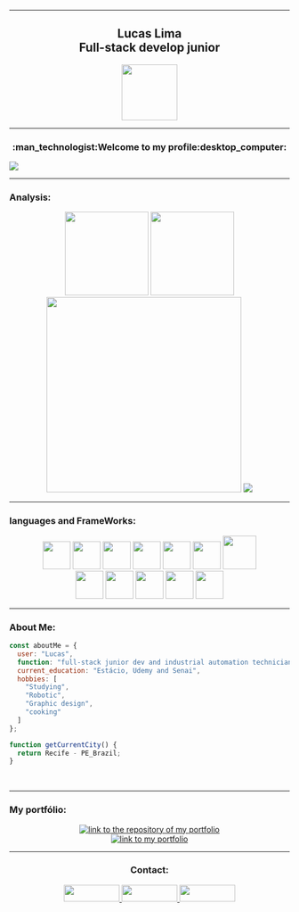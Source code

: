 <hr>
<div align="center">
  <h2><b>Lucas Lima</b><br>Full-stack develop junior</h2>
  <img width="100px" src="https://user-images.githubusercontent.com/99892157/166800600-3d31e845-4d18-4286-b5c3-5a7230fb7ff0.svg">
</div>
<hr>
<div align="center">
  <h3>:man_technologist:Welcome to my profile:desktop_computer:</h3>
</div>
<img src="https://user-images.githubusercontent.com/99892157/166859475-a8e24b6b-99c6-4e7d-a0d4-186c4bb0c930.gif">
<br>
<hr>
<h3><b>Analysis:</b></h3>
<div align="center">
    <img height="150px"src="https://github-readme-stats.vercel.app/api?username=LucasLima004&show_icons=true&theme=dark&hide&title_color=020201&text_color=020201F&icon_color=020201&border_color=020201&bg_color=CE5327">
    <img height="150px"src="https://github-readme-streak-stats.herokuapp.com?user=LucasLima004&background=CE5327&dates=050402&sideLabels=050402&currStreakLabel=050402&sideNums=050402&fire=050402&ring=050402&stroke=050402">
    <br><img height="350px"src="https://github-readme-stats.vercel.app/api/top-langs/?username=LucasLima004&compact&langs_count=8&theme=dark&hide&title_color=020201&text_color=020201&icon_color=020201&border_color=020201&bg_color=CE5327">
    <img src="https://activity-graph.herokuapp.com/graph?username=LucasLima004&theme=dark&bg_color=CE5327&color=020100&line=020100&point=020100&area_color=020100">
</div>
<hr>
<h3>languages and FrameWorks:</h3>
<div align="center">

  <img height="50px"  src="https://user-images.githubusercontent.com/99892157/182045261-1119b2c4-23c8-4ac6-8b2f-538859ca0076.svg">
  <img height="50px"  src="https://user-images.githubusercontent.com/99892157/166864082-24199629-2d2c-425f-91e6-b4f618c086e1.svg">
  <img height="50px"  src="https://user-images.githubusercontent.com/99892157/166864084-a0e6281b-0843-4a27-93c3-d18a37ce79b6.svg">
  <img height="50px"  src="https://user-images.githubusercontent.com/99892157/166864085-45d37755-fc91-44b4-83d1-21ebed76affc.svg">
  <img height="50px"  src="https://user-images.githubusercontent.com/99892157/166864745-578dda4f-4e66-4d4e-8a58-05a5b658cc68.svg">
  <img height="50px"  src="https://user-images.githubusercontent.com/99892157/166864087-53440296-8e8e-4101-9cd1-c1b741f400f3.svg">
  <img height="60px"  src="https://user-images.githubusercontent.com/99892157/191780364-09d66b60-4657-4715-b965-390139fc6a51.svg">
  <br>
  <img height="50px"  src="https://user-images.githubusercontent.com/99892157/166864093-326f1884-8bf5-4ec5-b1f1-f9399df4d5d7.svg">
  <img height="50px"  src="https://user-images.githubusercontent.com/99892157/166864094-eb60a7b3-e928-4674-9424-90a28e9838e0.svg">
  <img height="50px"  src="https://user-images.githubusercontent.com/99892157/166864096-211c5068-98cc-4f61-a796-e0081376d2de.svg">
  <img height="50px"  src="https://user-images.githubusercontent.com/99892157/166864098-464ad402-e545-4017-af8e-75885539feb5.svg"> 
  <img height="50px"  src="https://user-images.githubusercontent.com/99892157/170339781-9167f0f2-8777-4895-bb61-8a46d37e0cb3.svg"> 

</div>
<hr>
<h3 align="left">About Me:</h3>


```js
const aboutMe = {
  user: "Lucas",
  function: "full-stack junior dev and industrial automation technician",
  current_education: "Estácio, Udemy and Senai",
  hobbies: [
    "Studying",
    "Robotic",
    "Graphic design",
    "cooking"
  ]
};

function getCurrentCity() {
  return Recife - PE_Brazil;
}

```
<br>
<hr>
<h3>My portfólio:</h3>
<div align="center">
<a href="https://lucaslima004.github.io/MyPortf-lio/">
    <img alt="link to the repository of my portfolio" src="https://github-readme-stats.vercel.app/api/pin/?username=LucasLima004&repo=MyPortf-lio&bg_color=CD5327&title_color=0D0F1B&text_color=0D0F1B&hide_border=&show_icons=true&icon_color=0D0F1B&locale=en">
</a>
</br>
<a href="https://lucaslima004.github.io/MyPortf-lio/">
    <img alt="link to my portfolio" src="https://img.shields.io/static/v1?label&message=open+portfolio&color=D18C30&style=for-the-badge" />
</a>
</div>
<div align="center">
  
 <hr>
  <h3><b>Contact:</b></h3>
  <a href="https://api.whatsapp.com/send?phone=5581992160054&text=Ol%C3%A1%2C%20estou%20interessado(a)%20nos%20seus%20servi%C3%A7os." target="_blank">
    <img width="100px" height="30px" src="https://img.shields.io/badge/WhatsApp-CD5327?style=for-the-badge&logo=whatsapp&logoColor=white">
  </a>
  <a target="_blank" href="mailto:lucaslima004@gmail.com">
     <img width="100px" height="30px" src="https://img.shields.io/badge/Gmail-CD5327?style=for-the-badge&logo=gmail&logoColor=white">
  </a>
  <a target="_blank" href="https://www.linkedin.com/in/lucas-lima-6129a4226">
    <img width="100px" height="30px"  src="https://img.shields.io/badge/LinkedIn-CD5327?style=for-the-badge&logo=linkedin&logoColor=white">
  </a> 
</div>

  

